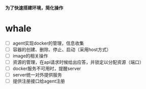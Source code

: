 #### 为了快速搭建环境，简化操作
# whale
- [ ]  agent实现docker的管理，信息收集
  - [ ] 容器的创建、删除、停止、启动（采用host方式）
  - [ ] image的相关操作
  - [ ] 资源的管理，在api请求时候给出应答，并锁定以分配资源（端口）
  - [ ] docker服务不可用时，提醒server
- [ ]  server统一对外提供服务
  - [ ] 提供注册接口给agent注册
